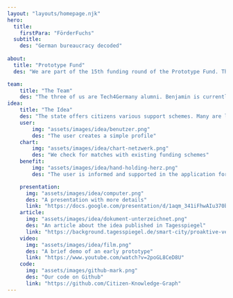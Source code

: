 ```yaml
---
layout: "layouts/homepage.njk"
hero:
  title:
    firstPara: "FörderFuchs"
  subtitle:
    des: "German bureaucracy decoded"
    
about:
  title: "Prototype Fund"
  des: "We are part of the 15th funding round of the Prototype Fund. The funding phase starts in March 2024 and lasts 6 months."

team:
    title: "The Team"
    des: "The three of us are Tech4Germany alumni. Benjamin is currently working as a software developer in the 'Neues Rechtsinformationssystem' project at DigitalService. Vanessa improves digital administrative services at ifok. Ben works as a data engineer at SoundCloud. Contact: citizenknowledgegraph@googlegroups.com"
idea:
    title: "The Idea"
    des: "The state offers citizens various support schemes. Many are little know or poorly documented. As a consequence applications are often not submitted at all or are submitted incorrectly. Benefits are lost. Citizen Knowledge Graph informs citizens about their rights and available support schemes and assists them in submitting applications correctly."
    user:
        img: "assets/images/idea/benutzer.png"
        des: "The user creates a simple profile"
    chart:
        img: "assets/images/idea/chart-netzwerk.png"
        des: "We check for matches with existing funding schemes"
    benefit:
        img: "assets/images/idea/hand-holding-herz.png"
        des: "The user is informed and supported in the application for relevant funding schemes"

    presentation:
      img: "assets/images/idea/computer.png"
      des: "A presentation with more details"
      link: "https://docs.google.com/presentation/d/1aqm_341iFhwAIu370b-LYOerN3eHKuOsyEtEuDHGWAU/edit#slide=id.p"
    article:
      img: "assets/images/idea/dokument-unterzeichnet.png"
      des: "An article about the idea published in Tagesspiegel"
      link: "https://background.tagesspiegel.de/smart-city/proaktive-verwaltung-als-selfmade-loesung"      
    video:
      img: "assets/images/idea/film.png"
      des: "A brief demo of an early prototype"
      link: "https://www.youtube.com/watch?v=2poGL8CeD8U"      
    code:
      img: "assets/images/github-mark.png"
      des: "Our code on Github"
      link: "https://github.com/Citizen-Knowledge-Graph"
---
```

